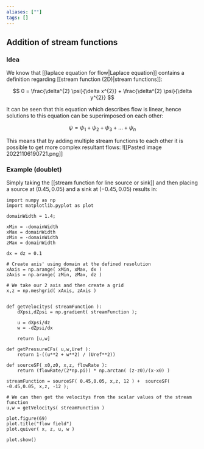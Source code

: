 ```yaml
---
aliases: [""]
tags: []
---
```


## Addition of stream functions
### Idea
We know that  [[laplace equation for flow|Laplace equation]] contains a definition regarding [[stream function (2D)|stream functions]]:

$$ 0 = \frac{\delta^{2} \psi}{\delta x^{2}} + \frac{\delta^{2} \psi}{\delta  y^{2}} $$

It can be seen that this equation which describes flow is linear, hence solutions to this equation can be superimposed on each other:

$$\psi = \psi_{1}+ \psi_{2}+ \psi_{3}+...+ \psi_{n}$$

This means that by adding multiple stream functions to each other it is possible to get more complex resultant flows:
![[Pasted image 20221106190721.png]]

### Example (doublet)
Simply taking the [[stream function for line source or sink]] and then placing a source at $(0.45,0.05)$ and a sink at $(-0.45,0.05)$ results in:
```jupyter
import numpy as np
import matplotlib.pyplot as plot

domainWidth = 1.4;

xMin = -domainWidth
xMax = domainWidth
zMin = -domainWidth
zMax = domainWidth

dx = dz = 0.1

# Create axis' using domain at the defined resolution
xAxis = np.arange( xMin, xMax, dx )
zAxis = np.arange( zMin, zMax, dz )

# We take our 2 axis and then create a grid
x,z = np.meshgrid( xAxis, zAxis )
 

def getVelocitys( streamFunction ):
	dXpsi,dZpsi = np.gradient( streamFunction );
	
	u = dXpsi/dz
	w = -dZpsi/dx
	
	return [u,w]

def getPressureCFs( u,w,Uref ):
	return 1-((u**2 + w**2) / (Uref**2))
 
def sourceSF( x0,z0, x,z, flowRate ): 
    return (flowRate/(2*np.pi)) * np.arctan( (z-z0)/(x-x0) )
 
streamFunction = sourceSF( 0.45,0.05, x,z, 12 ) +  sourceSF( -0.45,0.05, x,z, -12 );

# We can then get the velocitys from the scalar values of the stream function
u,w = getVelocitys( streamFunction )

plot.figure(69)
plot.title("flow field")
plot.quiver( x, z, u, w )

plot.show()

```

